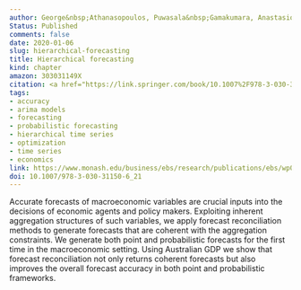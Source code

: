 ```yaml
---
author: George&nbsp;Athanasopoulos, Puwasala&nbsp;Gamakumara, Anastasios&nbsp;Panagiotelis, Rob&nbsp;J&nbsp;Hyndman and Mohamed&nbsp;Affan
Status: Published
comments: false
date: 2020-01-06
slug: hierarchical-forecasting
title: Hierarchical forecasting
kind: chapter
amazon: 303031149X
citation: <a href="https://link.springer.com/book/10.1007%2F978-3-030-31150-6"><em>Macroeconomic forecasting in the era of big data</em></a>, ed. P. Fuleky, Springer, Chapter 21, pp.689-719
tags:
- accuracy
- arima models
- forecasting
- probabilistic forecasting
- hierarchical time series
- optimization
- time series
- economics
link: https://www.monash.edu/business/ebs/research/publications/ebs/wp02-2019.pdf
doi: 10.1007/978-3-030-31150-6_21
---
```



Accurate forecasts of macroeconomic variables are crucial inputs into the decisions of economic agents and policy makers. Exploiting inherent aggregation structures of such variables, we apply forecast reconciliation methods to generate forecasts that are coherent with the aggregation constraints. We generate both point and probabilistic forecasts for the first time in the macroeconomic setting. Using Australian GDP we show that forecast reconciliation not only returns coherent forecasts but also improves the overall forecast accuracy in both point and probabilistic frameworks.
